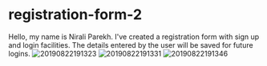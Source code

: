 # registration-form-2
Hello, my name is Nirali Parekh.
I've created a registration form with sign up and login facilities. The details entered by the user will be saved for future logins.
![20190822191323](https://user-images.githubusercontent.com/53833059/63520090-c3b44d00-c511-11e9-94ad-396c4a978261.jpg)
![20190822191331](https://user-images.githubusercontent.com/53833059/63520091-c3b44d00-c511-11e9-8f87-1b2f62aa5fa0.jpg)
![20190822191346](https://user-images.githubusercontent.com/53833059/63520092-c44ce380-c511-11e9-8b26-a3e8be9d1935.jpg)
